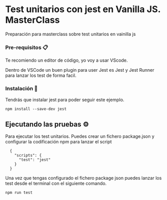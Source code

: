 # Test unitarios con jest en Vanilla JS. MasterClass

Preparación para masterclass sobre test unitarios en vainilla js 

### Pre-requisitos 📋

Te recomiendo un editor de código, yo voy a usar VScode. 

Dentro de VSCode un buen plugin para user Jest es Jest y Jest Runner para lanzar los test de forma facil.

### Instalación 🔧

Tendrás que instalar jest para poder seguir este ejemplo.

```
npm install --save-dev jest
```

## Ejecutando las pruebas ⚙️

Para ejecutar los test unitarios. Puedes crear un fichero package.json y configurar la codificación npm para lanzar el script

```
  {
    "scripts": {
      "test": "jest"
    }
  }
```
Una vez que tengas configurado el fichero package json puedes lanzar los test desde el terminal con el siguiente comando.

```
npm run test
```
